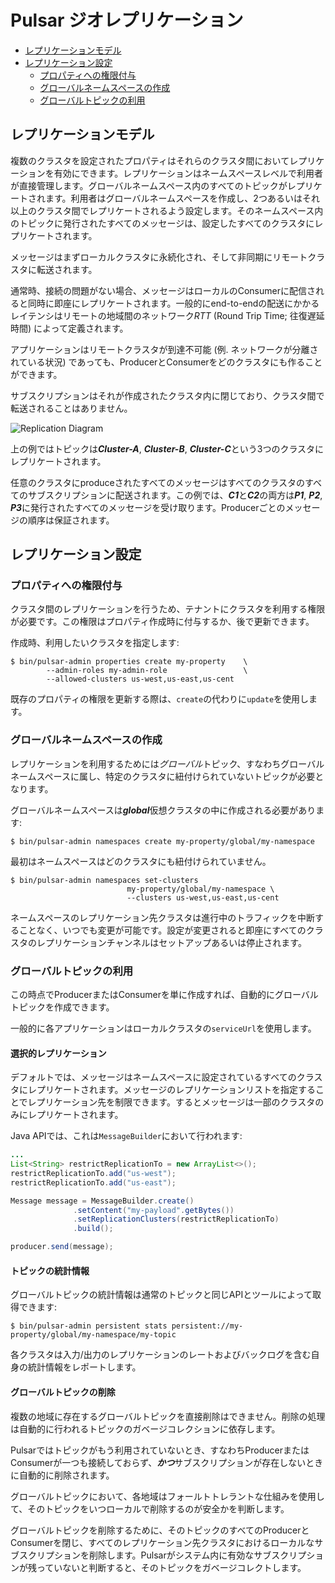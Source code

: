 
# Pulsar ジオレプリケーション

<!-- TOC depthFrom:2 depthTo:3 withLinks:1 updateOnSave:1 orderedList:0 -->

- [レプリケーションモデル](#レプリケーションモデル)
- [レプリケーション設定](#レプリケーション設定)
	- [プロパティへの権限付与](#プロパティへの権限付与)
	- [グローバルネームスペースの作成](#グローバルネームスペースの作成)
	- [グローバルトピックの利用](#グローバルトピックの利用)

<!-- /TOC -->

## レプリケーションモデル

複数のクラスタを設定されたプロパティはそれらのクラスタ間においてレプリケーションを有効にできます。レプリケーションはネームスペースレベルで利用者が直接管理します。グローバルネームスペース内のすべてのトピックがレプリケートされます。利用者はグローバルネームスペースを作成し、2つあるいはそれ以上のクラスタ間でレプリケートされるよう設定します。そのネームスペース内のトピックに発行されたすべてのメッセージは、設定したすべてのクラスタにレプリケートされます。

メッセージはまずローカルクラスタに永続化され、そして非同期にリモートクラスタに転送されます。

通常時、接続の問題がない場合、メッセージはローカルのConsumerに配信されると同時に即座にレプリケートされます。一般的にend-to-endの配送にかかるレイテンシはリモートの地域間のネットワーク*RTT* (Round Trip Time; 往復遅延時間) によって定義されます。

アプリケーションはリモートクラスタが到達不可能 (例. ネットワークが分離されている状況) であっても、ProducerとConsumerをどのクラスタにも作ることができます。

サブスクリプションはそれが作成されたクラスタ内に閉じており、クラスタ間で転送されることはありません。

![Replication Diagram](../../img/GeoReplication.png)

上の例ではトピックは***Cluster-A***, ***Cluster-B***, ***Cluster-C***という3つのクラスタにレプリケートされます。

任意のクラスタにproduceされたすべてのメッセージはすべてのクラスタのすべてのサブスクリプションに配送されます。この例では、***C1***と***C2***の両方は***P1***, ***P2***, ***P3***に発行されたすべてのメッセージを受け取ります。Producerごとのメッセージの順序は保証されます。

## レプリケーション設定

### プロパティへの権限付与

クラスタ間のレプリケーションを行うため、テナントにクラスタを利用する権限が必要です。この権限はプロパティ作成時に付与するか、後で更新できます。

作成時、利用したいクラスタを指定します:
```shell
$ bin/pulsar-admin properties create my-property    \
        --admin-roles my-admin-role                 \
        --allowed-clusters us-west,us-east,us-cent
```

既存のプロパティの権限を更新する際は、`create`の代わりに`update`を使用します。

### グローバルネームスペースの作成

レプリケーションを利用するためには*グローバル*トピック、すなわちグローバルネームスペースに属し、特定のクラスタに紐付けられていないトピックが必要となります。

グローバルネームスペースは***global***仮想クラスタの中に作成される必要があります:

```shell
$ bin/pulsar-admin namespaces create my-property/global/my-namespace
```

最初はネームスペースはどのクラスタにも紐付けられていません。

```shell
$ bin/pulsar-admin namespaces set-clusters
                          my-property/global/my-namespace \
                          --clusters us-west,us-east,us-cent
```

ネームスペースのレプリケーション先クラスタは進行中のトラフィックを中断することなく、いつでも変更が可能です。設定が変更されると即座にすべてのクラスタのレプリケーションチャンネルはセットアップあるいは停止されます。

### グローバルトピックの利用

この時点でProducerまたはConsumerを単に作成すれば、自動的にグローバルトピックを作成できます。

一般的に各アプリケーションはローカルクラスタの`serviceUrl`を使用します。

#### 選択的レプリケーション

デフォルトでは、メッセージはネームスペースに設定されているすべてのクラスタにレプリケートされます。メッセージのレプリケーションリストを指定することでレプリケーション先を制限できます。するとメッセージは一部のクラスタのみにレプリケートされます。

Java APIでは、これは`MessageBuilder`において行われます:
```java
...
List<String> restrictReplicationTo = new ArrayList<>();
restrictReplicationTo.add("us-west");
restrictReplicationTo.add("us-east");

Message message = MessageBuilder.create()
              .setContent("my-payload".getBytes())
              .setReplicationClusters(restrictReplicationTo)
              .build();

producer.send(message);
```

#### トピックの統計情報

グローバルトピックの統計情報は通常のトピックと同じAPIとツールによって取得できます:

```shell
$ bin/pulsar-admin persistent stats persistent://my-property/global/my-namespace/my-topic
```

各クラスタは入力/出力のレプリケーションのレートおよびバックログを含む自身の統計情報をレポートします。

#### グローバルトピックの削除

複数の地域に存在するグローバルトピックを直接削除はできません。削除の処理は自動的に行われるトピックのガベージコレクションに依存します。

Pulsarではトピックがもう利用されていないとき、すなわちProducerまたはConsumerが一つも接続しておらず、***かつ***サブスクリプションが存在しないときに自動的に削除されます。

グローバルトピックにおいて、各地域はフォールトトレラントな仕組みを使用して、そのトピックをいつローカルで削除するのが安全かを判断します。

グローバルトピックを削除するために、そのトピックのすべてのProducerとConsumerを閉じ、すべてのレプリケーション先クラスタにおけるローカルなサブスクリプションを削除します。Pulsarがシステム内に有効なサブスクリプションが残っていないと判断すると、そのトピックをガベージコレクトします。
